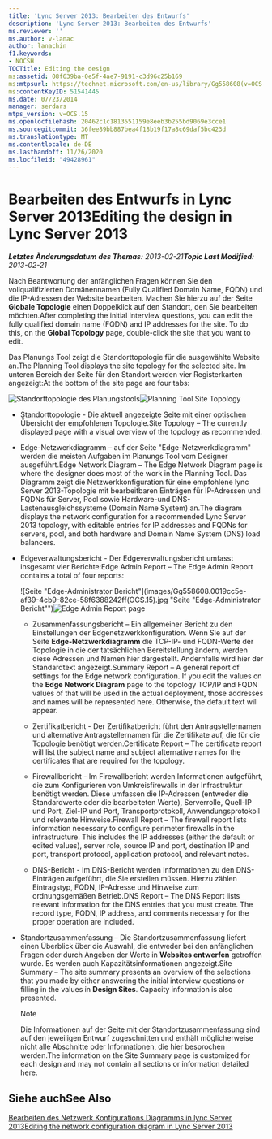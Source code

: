 ```yaml
---
title: 'Lync Server 2013: Bearbeiten des Entwurfs'
description: 'Lync Server 2013: Bearbeiten des Entwurfs'
ms.reviewer: ''
ms.author: v-lanac
author: lanachin
f1.keywords:
- NOCSH
TOCTitle: Editing the design
ms:assetid: 08f639ba-0e5f-4ae7-9191-c3d96c25b169
ms:mtpsurl: https://technet.microsoft.com/en-us/library/Gg558608(v=OCS.15)
ms:contentKeyID: 51541445
ms.date: 07/23/2014
manager: serdars
mtps_version: v=OCS.15
ms.openlocfilehash: 20462c1c1813551159e8eeb3b255bd9069e3cce1
ms.sourcegitcommit: 36fee89bb887bea4f18b19f17a8c69daf5bc423d
ms.translationtype: MT
ms.contentlocale: de-DE
ms.lasthandoff: 11/26/2020
ms.locfileid: "49428961"
---
```

# <a name="editing-the-design-in-lync-server-2013"></a><span data-ttu-id="63326-103">Bearbeiten des Entwurfs in Lync Server 2013</span><span class="sxs-lookup"><span data-stu-id="63326-103">Editing the design in Lync Server 2013</span></span>

<div data-xmlns="http://www.w3.org/1999/xhtml">

<div class="topic" data-xmlns="http://www.w3.org/1999/xhtml" data-msxsl="urn:schemas-microsoft-com:xslt" data-cs="https://msdn.microsoft.com/">

<div data-asp="https://msdn2.microsoft.com/asp">



</div>

<div id="mainSection">

<div id="mainBody"><span data-ttu-id="63326-104">

<span> </span></span><span class="sxs-lookup"><span data-stu-id="63326-104">

<span> </span></span></span>

<span data-ttu-id="63326-105">_**Letztes Änderungsdatum des Themas:** 2013-02-21_</span><span class="sxs-lookup"><span data-stu-id="63326-105">_**Topic Last Modified:** 2013-02-21_</span></span>

<span data-ttu-id="63326-p101">Nach Beantwortung der anfänglichen Fragen können Sie den vollqualifizierten Domänennamen (Fully Qualified Domain Name, FQDN) und die IP-Adressen der Website bearbeiten. Machen Sie hierzu auf der Seite **Globale Topologie** einen Doppelklick auf den Standort, den Sie bearbeiten möchten.</span><span class="sxs-lookup"><span data-stu-id="63326-p101">After completing the initial interview questions, you can edit the fully qualified domain name (FQDN) and IP addresses for the site. To do this, on the **Global Topology** page, double-click the site that you want to edit.</span></span>

<span data-ttu-id="63326-108">Das Planungs Tool zeigt die Standorttopologie für die ausgewählte Website an.</span><span class="sxs-lookup"><span data-stu-id="63326-108">The Planning Tool displays the site topology for the selected site.</span></span> <span data-ttu-id="63326-109">Im unteren Bereich der Seite für den Standort werden vier Registerkarten angezeigt:</span><span class="sxs-lookup"><span data-stu-id="63326-109">At the bottom of the site page are four tabs:</span></span>

<span data-ttu-id="63326-110">![Standorttopologie des Planungstools](images/Gg558608.e6189c20-360a-42bd-ba90-11bdb5b7551b(OCS.15).jpg "Standorttopologie des Planungstools")</span><span class="sxs-lookup"><span data-stu-id="63326-110">![Planning Tool Site Topology](images/Gg558608.e6189c20-360a-42bd-ba90-11bdb5b7551b(OCS.15).jpg "Planning Tool Site Topology")</span></span>

  - <span data-ttu-id="63326-111">Standorttopologie - Die aktuell angezeigte Seite mit einer optischen Übersicht der empfohlenen Topologie.</span><span class="sxs-lookup"><span data-stu-id="63326-111">Site Topology – The currently displayed page with a visual overview of the topology as recommended.</span></span>

  - <span data-ttu-id="63326-112">Edge-Netzwerkdiagramm – auf der Seite "Edge-Netzwerkdiagramm" werden die meisten Aufgaben im Planungs Tool vom Designer ausgeführt.</span><span class="sxs-lookup"><span data-stu-id="63326-112">Edge Network Diagram – The Edge Network Diagram page is where the designer does most of the work in the Planning Tool.</span></span> <span data-ttu-id="63326-113">Das Diagramm zeigt die Netzwerkkonfiguration für eine empfohlene lync Server 2013-Topologie mit bearbeitbaren Einträgen für IP-Adressen und FQDNs für Server, Pool sowie Hardware-und DNS-Lastenausgleichssysteme (Domain Name System) an.</span><span class="sxs-lookup"><span data-stu-id="63326-113">The diagram displays the network configuration for a recommended Lync Server 2013 topology, with editable entries for IP addresses and FQDNs for servers, pool, and both hardware and Domain Name System (DNS) load balancers.</span></span>

  - <span data-ttu-id="63326-114">Edgeverwaltungsbericht - Der Edgeverwaltungsbericht umfasst insgesamt vier Berichte:</span><span class="sxs-lookup"><span data-stu-id="63326-114">Edge Admin Report – The Edge Admin Report contains a total of four reports:</span></span>
    
    <span data-ttu-id="63326-115">![Seite "Edge-Administrator Bericht"](images/Gg558608.0019cc5e-af39-4cb9-82ce-58f6388242ff(OCS.15).jpg "Seite "Edge-Administrator Bericht"")</span><span class="sxs-lookup"><span data-stu-id="63326-115">![Edge Admin Report page](images/Gg558608.0019cc5e-af39-4cb9-82ce-58f6388242ff(OCS.15).jpg "Edge Admin Report page")</span></span>  
    
      - <span data-ttu-id="63326-p104">Zusammenfassungsbericht – Ein allgemeiner Bericht zu den Einstellungen der Edgenetzwerkkonfiguration. Wenn Sie auf der Seite **Edge-Netzwerkdiagramm** die TCP-IP- und FQDN-Werte der Topologie in die der tatsächlichen Bereitstellung ändern, werden diese Adressen und Namen hier dargestellt. Andernfalls wird hier der Standardtext angezeigt.</span><span class="sxs-lookup"><span data-stu-id="63326-p104">Summary Report – A general report of settings for the Edge network configuration. If you edit the values on the **Edge Network Diagram** page to the topology TCP/IP and FQDN values of that will be used in the actual deployment, those addresses and names will be represented here. Otherwise, the default text will appear.</span></span>
    
      - <span data-ttu-id="63326-119">Zertifikatbericht - Der Zertifikatbericht führt den Antragstellernamen und alternative Antragstellernamen für die Zertifikate auf, die für die Topologie benötigt werden.</span><span class="sxs-lookup"><span data-stu-id="63326-119">Certificate Report – The certificate report will list the subject name and subject alternative names for the certificates that are required for the topology.</span></span>
    
      - <span data-ttu-id="63326-p105">Firewallbericht - Im Firewallbericht werden Informationen aufgeführt, die zum Konfigurieren von Umkreisfirewalls in der Infrastruktur benötigt werden. Diese umfassen die IP-Adressen (entweder die Standardwerte oder die bearbeiteten Werte), Serverrolle, Quell-IP und Port, Ziel-IP und Port, Transportprotokoll, Anwendungsprotokoll und relevante Hinweise.</span><span class="sxs-lookup"><span data-stu-id="63326-p105">Firewall Report – The firewall report lists information necessary to configure perimeter firewalls in the infrastructure. This includes the IP addresses (either the default or edited values), server role, source IP and port, destination IP and port, transport protocol, application protocol, and relevant notes.</span></span>
    
      - <span data-ttu-id="63326-p106">DNS-Bericht - Im DNS-Bericht werden Informationen zu den DNS-Einträgen aufgeführt, die Sie erstellen müssen. Hierzu zählen Eintragstyp, FQDN, IP-Adresse und Hinweise zum ordnungsgemäßen Betrieb.</span><span class="sxs-lookup"><span data-stu-id="63326-p106">DNS Report – The DNS Report lists relevant information for the DNS entries that you must create. The record type, FQDN, IP address, and comments necessary for the proper operation are included.</span></span>

  - <span data-ttu-id="63326-p107">Standortzusammenfassung – Die Standortzusammenfassung liefert einen Überblick über die Auswahl, die entweder bei den anfänglichen Fragen oder durch Angeben der Werte in **Websites entwerfen** getroffen wurde. Es werden auch Kapazitätsinformationen angezeigt.</span><span class="sxs-lookup"><span data-stu-id="63326-p107">Site Summary – The site summary presents an overview of the selections that you made by either answering the initial interview questions or filling in the values in **Design Sites**. Capacity information is also presented.</span></span>
    
    <div>
    

    > [!NOTE]  
    > <span data-ttu-id="63326-126">Die Informationen auf der Seite mit der Standortzusammenfassung sind auf den jeweiligen Entwurf zugeschnitten und enthält möglicherweise nicht alle Abschnitte oder Informationen, die hier besprochen werden.</span><span class="sxs-lookup"><span data-stu-id="63326-126">The information on the Site Summary page is customized for each design and may not contain all sections or information detailed here.</span></span>

    
    </div>

<div>

## <a name="see-also"></a><span data-ttu-id="63326-127">Siehe auch</span><span class="sxs-lookup"><span data-stu-id="63326-127">See Also</span></span>


[<span data-ttu-id="63326-128">Bearbeiten des Netzwerk Konfigurations Diagramms in lync Server 2013</span><span class="sxs-lookup"><span data-stu-id="63326-128">Editing the network configuration diagram in Lync Server 2013</span></span>](lync-server-2013-editing-the-network-configuration-diagram.md)  
  

<span data-ttu-id="63326-129"></div>

</div>

<span> </span>

</div>

</div>

</span><span class="sxs-lookup"><span data-stu-id="63326-129"></div>

</div>

<span> </span>

</div>

</div>

</span></span></div>

